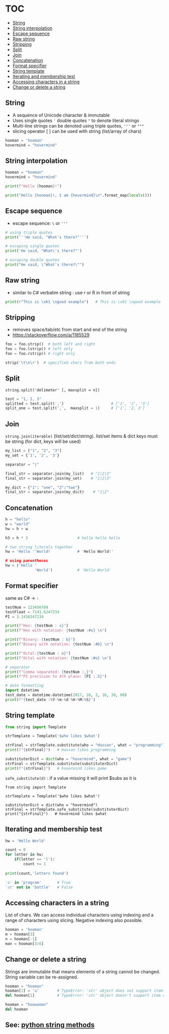 # TOC
* [String](/string.md#string)
* [String interpolation](/string.md#string-interpolation)
* [Escape sequence](/string.md#escape-sequence)
* [Raw string](#Raw-string)
* [Stripping](#Stripping)
* [Split](/string.md#split)
* [Join](/string.md#join)
* [Concatenation](/string.md#concatenation)
* [Format specifier](/string.md#format-specifier)
* [String template](/string.md#string-template)
* [Iterating and membership test](/string.md#iterating-and-membership-test)
* [Accessing characters in a string](/string.md#accessing-characters-in-a-string)
* [Change or delete a string](/string.md#change-or-delete-a-string)

## String
* A sequence of Unicode character & immutable
* Uses single quotes `'` double quotes `"` to denote literal strings
* Multi-line strings can be denoted using triple quotes, `'''` or `"""`
* slicing operator [ ] can be used with string (list/array of chars)
```python
hooman = 'hooman'
hovermind = "hovermind"
```

## String interpolation
```python
hooman = "hooman"
hovermind = "hovermind"

print(f"Hello {hooman}!")

print("Hello {hooman}!, I am {hovermind}\n".format_map(locals()))
```

## Escape sequence
* escape sequence: `\` or `'''`
```python
# using triple quotes
print('''He said, "What's there?"''')

# escaping single quotes
print('He said, "What\'s there?"')

# escaping double quotes
print("He said, \"What's there?\"")
```

## Raw string
* similar to C# verbatim string : use r or R in front of string
```python
print(r"This is \x61 \ngood example")   # This is \x61 \ngood example
```

## Stripping
* removes space/tab/etc from start and end of the string
* https://stackoverflow.com/a/1185529
```python
foo = foo.strip()  # both left and right
foo = foo.lstrip() # left only
foo = foo.rstrip() # right only

strip('\t\n\r')  # specified chars from both ends
```

## Split
`string.split('delimeter' [, maxsplit = n])`
```python
test = "1, 2, 3"
splitted = test.split(',')                     # ['1', '2', '3']
split_one = test.split(',',  maxsplit = 1)     # ['1', '2, 3']
```

## Join
`string.join(iterable)` (list/set/dict/string). list/set items & dict keys must be string (for dict, keys will be used)
```python
my_list = ["1", "2", "3"]
my_set = {'1', '2', '3'}

separator = "|"

final_str = separator.join(my_list)   # "1|2|3"
final_str = separator.join(my_set)    # "1|2|3"

my_dict = {"1": "one", "2":"two"}
final_str = separator.join(my_dict)    # "1|2"
```

## Concatenation
```python
h = "hello"
w = "world"
hw = h + w

h3 = h * 3                      # hello hello hello

# two string literals together
hw = 'Hello ''World!            # 'Hello World!'

# using parentheses
hw = ('Hello '
             'World')           # 'Hello World'
```

## Format specifier
same as C# -> `:` 
```python
testNum = 123456789
testFloat = 7141.6247234
PI = 3.1416247234

print(f"Hex: {testNum : x}")
print(f"Hex with notation: {testNum :#x} \n")

print(f"Binary: {testNum : b}")
print(f"Binary with notation: {testNum :#b} \n")

print(f"Octal:{testNum : o}")
print(f"Octal with notation: {testNum :#o} \n")

# separator
print(f"Comma separated: {testNum :,}")
print(f"PI precision to 4th place: {PI :.5}")

# date formatting
import datetime
test_date = datetime.datetime(2017, 10, 2, 16, 30, 00)
print(f"{test_date :%Y-%m-%d %H:%M:%S}")
```

## String template
```python
from string import Template

strTemplate = Template('$who likes $what')

strFinal = strTemplate.substitute(who = "Hassan", what = "programming")
print(f"{strFinal}")   # Hassan likes programming

substituterDict = dict(who = "hovermind", what = "game")
strFinal = strTemplate.substitute(substituterDict)
print(f"{strFinal}")   # hovermind likes game
```
`safe_substitute(d)` : if a value missing it will print $subs as it is
```
from string import Template

strTemplate = Template('$who likes $what')

substituterDict = dict(who = "hovermind")
strFinal = strTemplate.safe_substitute(substituterDict)
print("{strFinal}")   # hovermind likes $what
```

## Iterating and membership test
```python
hw = 'Hello World'

count = 0
for letter in hw:
    if(letter == 'l'):
        count += 1
        
print(count,'letters found')

'a' in 'program'       # True
'at' not in 'battle'   # False
```

## Accessing characters in a string
List of chars. We can access individual characters using indexing and a range of characters using slicing. Negative indexing also possible.
```python
hooman = 'hooman'
m = hooman[3]
n = hooman[-1]
man = hooman[3:6]
```

## Change or delete a string
Strings are immutable that means elements of a string cannot be changed. String variable can be re-assigned.
```python
hooman = "hooman"
hooman[1] = 'u'        # TypeError: 'str' object does not support item assignment
del hooman[1]          # TypeError: 'str' object doesn't support item deletion

hooman = "hoowoman"
del hooman
```

## See: [python string methods](https://www.programiz.com/python-programming/methods/string)
